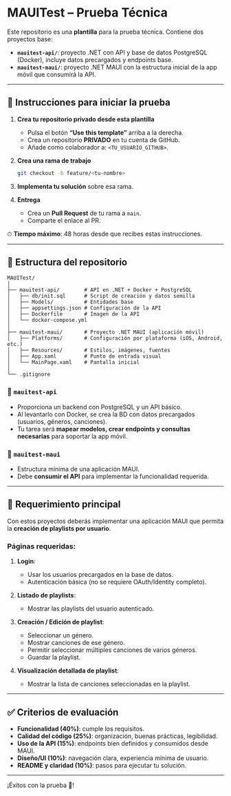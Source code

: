 # MAUITest – Prueba Técnica

Este repositorio es una **plantilla** para la prueba técnica. Contiene dos proyectos base:

- **`mauitest-api/`**: proyecto .NET con API y base de datos PostgreSQL (Docker), incluye datos precargados y endpoints base.
- **`mauitest-maui/`**: proyecto .NET MAUI con la estructura inicial de la app móvil que consumirá la API.

---

## 🚀 Instrucciones para iniciar la prueba

1. **Crea tu repositorio privado desde esta plantilla**
   - Pulsa el botón **“Use this template”** arriba a la derecha.
   - Crea un repositorio **PRIVADO** en tu cuenta de GitHub.
   - Añade como colaborador a: `<TU_USUARIO_GITHUB>`.

2. **Crea una rama de trabajo**
   ```bash
   git checkout -b feature/<tu-nombre>
   ```

3. **Implementa tu solución** sobre esa rama.

4. **Entrega**
   - Crea un **Pull Request** de tu rama a `main`.
   - Comparte el enlace al PR.

⏱ **Tiempo máximo**: 48 horas desde que recibes estas instrucciones.

---

## 📂 Estructura del repositorio

```
MAUITest/
│
├── mauitest-api/        # API en .NET + Docker + PostgreSQL
│   ├── db/init.sql      # Script de creación y datos semilla
│   ├── Models/          # Entidades base
│   ├── appsettings.json # Configuración de la API
│   ├── Dockerfile       # Imagen de la API
│   └── docker-compose.yml
│
├── mauitest-maui/       # Proyecto .NET MAUI (aplicación móvil)
│   ├── Platforms/       # Configuración por plataforma (iOS, Android, etc.)
│   ├── Resources/       # Estilos, imágenes, fuentes
│   ├── App.xaml         # Punto de entrada visual
│   └── MainPage.xaml    # Pantalla inicial
│
└── .gitignore
```

### 🔹 `mauitest-api`
- Proporciona un backend con PostgreSQL y un API básico.
- Al levantarlo con Docker, se crea la BD con datos precargados (usuarios, géneros, canciones).
- Tu tarea será **mapear modelos, crear endpoints y consultas necesarias** para soportar la app móvil.

### 🔹 `mauitest-maui`
- Estructura mínima de una aplicación MAUI.
- Debe **consumir el API** para implementar la funcionalidad requerida.

---

## 🎯 Requerimiento principal

Con estos proyectos deberás implementar una aplicación MAUI que permita la **creación de playlists por usuario**.

### Páginas requeridas:
1. **Login**:  
   - Usar los usuarios precargados en la base de datos.
   - Autenticación básica (no se requiere OAuth/Identity completo).

2. **Listado de playlists**:  
   - Mostrar las playlists del usuario autenticado.

3. **Creación / Edición de playlist**:  
   - Seleccionar un género.
   - Mostrar canciones de ese género.
   - Permitir seleccionar múltiples canciones de varios géneros.
   - Guardar la playlist.

4. **Visualización detallada de playlist**:  
   - Mostrar la lista de canciones seleccionadas en la playlist.

---

## ✅ Criterios de evaluación

- **Funcionalidad (40%)**: cumple los requisitos.
- **Calidad del código (25%)**: organización, buenas prácticas, legibilidad.
- **Uso de la API (15%)**: endpoints bien definidos y consumidos desde MAUI.
- **Diseño/UI (10%)**: navegación clara, experiencia mínima de usuario.
- **README y claridad (10%)**: pasos para ejecutar tu solución.

---

¡Éxitos con la prueba 🚀!
